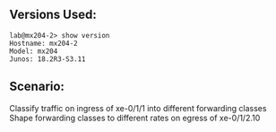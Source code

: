 ## Versions Used:
```
lab@mx204-2> show version
Hostname: mx204-2
Model: mx204
Junos: 18.2R3-S3.11
```
## Scenario:
Classify traffic on ingress of xe-0/1/1 into different forwarding classes
Shape forwarding classes to different rates on egress of xe-0/1/2.10
